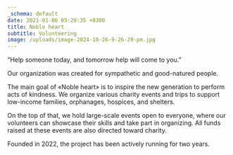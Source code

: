 ```yaml
---
_schema: default
date: 2021-01-06 05:20:35 +0300
title: Noble heart
subtitle: Volunteering
image: /uploads/image-2024-10-26-9-26-29-pm.jpg
---
```

“Help someone today, and tomorrow help will come to you.”

Our organization was created for sympathetic and good-natured people.

The main goal of «Noble heart» is to inspire the new generation to perform acts of kindness. We organize various charity events and trips to support low-income families, orphanages, hospices, and shelters.

On the top of that, we hold large-scale events open to everyone, where our volunteers can showcase their skills and take part in organizing. All funds raised at these events are also directed toward charity.

Founded in 2022, the project has been actively running for two years.

&nbsp;